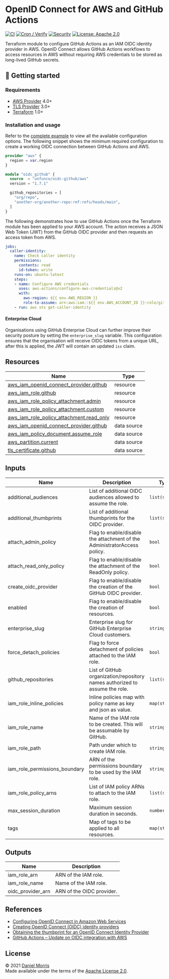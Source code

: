 # OpenID Connect for AWS and GitHub Actions

[![CI](https://github.com/unfunco/terraform-aws-oidc-github/actions/workflows/ci.yaml/badge.svg)](https://github.com/unfunco/terraform-aws-oidc-github/actions/workflows/ci.yaml)
[![Cron / Verify](https://github.com/unfunco/terraform-aws-oidc-github/actions/workflows/cron.yaml/badge.svg)](https://github.com/unfunco/terraform-aws-oidc-github/actions/workflows/cron.yaml)
[![Security](https://github.com/unfunco/terraform-aws-oidc-github/actions/workflows/security.yaml/badge.svg)](https://github.com/unfunco/terraform-aws-oidc-github/actions/workflows/security.yaml)
[![License: Apache 2.0](https://img.shields.io/badge/License-Apache_2.0-purple.svg)](https://opensource.org/licenses/Apache-2.0)

Terraform module to configure GitHub Actions as an IAM OIDC identity provider in
AWS. OpenID Connect allows GitHub Actions workflows to access resources in AWS
without requiring AWS credentials to be stored as long-lived GitHub secrets.

## 🔨 Getting started

### Requirements

- [AWS Provider] 4.0+
- [TLS Provider] 3.0+
- [Terraform] 1.0+

### Installation and usage

Refer to the [complete example] to view all the available configuration options.
The following snippet shows the minimum required configuration to create a
working OIDC connection between GitHub Actions and AWS.

```terraform
provider "aws" {
  region = var.region
}

module "oidc_github" {
  source  = "unfunco/oidc-github/aws"
  version = "1.7.1"

  github_repositories = [
    "org/repo",
    "another-org/another-repo:ref:refs/heads/main",
  ]
}
```

The following demonstrates how to use GitHub Actions once the Terraform module
has been applied to your AWS account. The action receives a JSON Web Token (JWT)
from the GitHub OIDC provider and then requests an access token from AWS.

<!-- prettier-ignore -->
```yaml
jobs:
  caller-identity:
    name: Check caller identity
    permissions:
      contents: read
      id-token: write
    runs-on: ubuntu-latest
    steps:
    - name: Configure AWS credentials
      uses: aws-actions/configure-aws-credentials@v2
      with:
        aws-region: ${{ env.AWS_REGION }}
        role-to-assume: arn:aws:iam::${{ env.AWS_ACCOUNT_ID }}:role/github
    - run: aws sts get-caller-identity
```

#### Enterprise Cloud

Organisations using GitHub Enterprise Cloud can further improve their security
posture by setting the `enterprise_slug` variable. This configuration ensures
that the organisation will receive OIDC tokens from a unique URL, after this is
applied, the JWT will contain an updated `iss` claim.

<!-- BEGIN_TF_DOCS -->

## Resources

| Name                                                                                                                                                 | Type        |
| ---------------------------------------------------------------------------------------------------------------------------------------------------- | ----------- |
| [aws_iam_openid_connect_provider.github](https://registry.terraform.io/providers/hashicorp/aws/latest/docs/resources/iam_openid_connect_provider)    | resource    |
| [aws_iam_role.github](https://registry.terraform.io/providers/hashicorp/aws/latest/docs/resources/iam_role)                                          | resource    |
| [aws_iam_role_policy_attachment.admin](https://registry.terraform.io/providers/hashicorp/aws/latest/docs/resources/iam_role_policy_attachment)       | resource    |
| [aws_iam_role_policy_attachment.custom](https://registry.terraform.io/providers/hashicorp/aws/latest/docs/resources/iam_role_policy_attachment)      | resource    |
| [aws_iam_role_policy_attachment.read_only](https://registry.terraform.io/providers/hashicorp/aws/latest/docs/resources/iam_role_policy_attachment)   | resource    |
| [aws_iam_openid_connect_provider.github](https://registry.terraform.io/providers/hashicorp/aws/latest/docs/data-sources/iam_openid_connect_provider) | data source |
| [aws_iam_policy_document.assume_role](https://registry.terraform.io/providers/hashicorp/aws/latest/docs/data-sources/iam_policy_document)            | data source |
| [aws_partition.current](https://registry.terraform.io/providers/hashicorp/aws/latest/docs/data-sources/partition)                                    | data source |
| [tls_certificate.github](https://registry.terraform.io/providers/hashicorp/tls/latest/docs/data-sources/certificate)                                 | data source |

## Inputs

| Name                          | Description                                                                 | Type           | Default    | Required |
| ----------------------------- | --------------------------------------------------------------------------- | -------------- | ---------- | :------: |
| additional_audiences          | List of additional OIDC audiences allowed to assume the role.               | `list(string)` | `null`     |    no    |
| additional_thumbprints        | List of additional thumbprints for the OIDC provider.                       | `list(string)` | `[]`       |    no    |
| attach_admin_policy           | Flag to enable/disable the attachment of the AdministratorAccess policy.    | `bool`         | `false`    |    no    |
| attach_read_only_policy       | Flag to enable/disable the attachment of the ReadOnly policy.               | `bool`         | `true`     |    no    |
| create_oidc_provider          | Flag to enable/disable the creation of the GitHub OIDC provider.            | `bool`         | `true`     |    no    |
| enabled                       | Flag to enable/disable the creation of resources.                           | `bool`         | `true`     |    no    |
| enterprise_slug               | Enterprise slug for GitHub Enterprise Cloud customers.                      | `string`       | `""`       |    no    |
| force_detach_policies         | Flag to force detachment of policies attached to the IAM role.              | `bool`         | `false`    |    no    |
| github_repositories           | List of GitHub organization/repository names authorized to assume the role. | `list(string)` | n/a        |   yes    |
| iam_role_inline_policies      | Inline policies map with policy name as key and json as value.              | `map(string)`  | `{}`       |    no    |
| iam_role_name                 | Name of the IAM role to be created. This will be assumable by GitHub.       | `string`       | `"github"` |    no    |
| iam_role_path                 | Path under which to create IAM role.                                        | `string`       | `"/"`      |    no    |
| iam_role_permissions_boundary | ARN of the permissions boundary to be used by the IAM role.                 | `string`       | `""`       |    no    |
| iam_role_policy_arns          | List of IAM policy ARNs to attach to the IAM role.                          | `list(string)` | `[]`       |    no    |
| max_session_duration          | Maximum session duration in seconds.                                        | `number`       | `3600`     |    no    |
| tags                          | Map of tags to be applied to all resources.                                 | `map(string)`  | `{}`       |    no    |

## Outputs

| Name              | Description               |
| ----------------- | ------------------------- |
| iam_role_arn      | ARN of the IAM role.      |
| iam_role_name     | Name of the IAM role.     |
| oidc_provider_arn | ARN of the OIDC provider. |

<!-- END_TF_DOCS -->

## References

- [Configuring OpenID Connect in Amazon Web Services]
- [Creating OpenID Connect (OIDC) identity providers]
- [Obtaining the thumbprint for an OpenID Connect Identity Provider]
- [GitHub Actions – Update on OIDC integration with AWS]

## License

© 2021 [Daniel Morris](https://unfun.co)  
Made available under the terms of the [Apache License 2.0].

[apache license 2.0]: LICENSE.md
[aws provider]: https://registry.terraform.io/providers/hashicorp/aws/latest/docs
[complete example]: examples/complete
[configuring openid connect in amazon web services]: https://docs.github.com/en/actions/deployment/security-hardening-your-deployments/configuring-openid-connect-in-amazon-web-services
[creating openid connect (oidc) identity providers]: https://docs.aws.amazon.com/IAM/latest/UserGuide/id_roles_providers_create_oidc.html
[make]: https://www.gnu.org/software/make/
[obtaining the thumbprint for an openid connect identity provider]: https://docs.aws.amazon.com/IAM/latest/UserGuide/id_roles_providers_create_oidc_verify-thumbprint.html
[terraform]: https://www.terraform.io
[tls provider]: https://registry.terraform.io/providers/hashicorp/tls/latest/docs
[github actions – update on oidc integration with aws]: https://github.blog/changelog/2023-06-27-github-actions-update-on-oidc-integration-with-aws/

